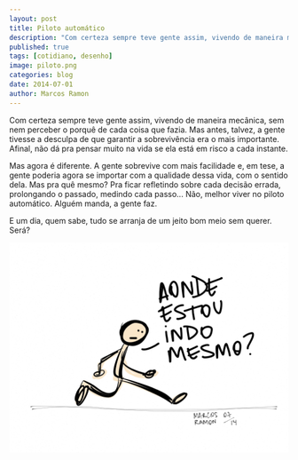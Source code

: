 ```yaml
---
layout: post
title: Piloto automático
description: "Com certeza sempre teve gente assim, vivendo de maneira mecânica, sem nem perceber o porquê de cada coisa que fazia. Mas antes, talvez, a gente tivesse a desculpa de que garantir a sobrevivência era o mais importante."
published: true
tags: [cotidiano, desenho]
image: piloto.png
categories: blog
date: 2014-07-01
author: Marcos Ramon
---
```


Com certeza sempre teve gente assim, vivendo de maneira mecânica, sem nem perceber o porquê de cada coisa que fazia. Mas antes, talvez, a gente tivesse a desculpa de que garantir a sobrevivência era o mais importante. Afinal, não dá pra pensar muito na vida se ela está em risco a cada instante.
     
Mas agora é diferente. A gente sobrevive com mais facilidade e, em tese, a gente poderia agora se importar com a qualidade dessa vida, com o sentido dela. Mas pra quê mesmo? Pra ficar refletindo sobre cada decisão errada, prolongando o passado, medindo cada passo... Não, melhor viver no piloto automático. Alguém manda, a gente faz.
     
E um dia, quem sabe, tudo se arranja de um jeito bom meio sem querer. Será?

<img src="/assets/images/piloto.png">
